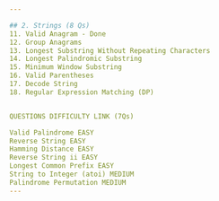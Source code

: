 ```yaml
---

## 2. Strings (8 Qs)
11. Valid Anagram - Done
12. Group Anagrams
13. Longest Substring Without Repeating Characters  
14. Longest Palindromic Substring  
15. Minimum Window Substring  
16. Valid Parentheses  
17. Decode String  
18. Regular Expression Matching (DP) 


QUESTIONS DIFFICULTY LINK (7Qs)

Valid Palindrome EASY
Reverse String EASY
Hamming Distance EASY
Reverse String ii EASY
Longest Common Prefix EASY
String to Integer (atoi) MEDIUM
Palindrome Permutation MEDIUM
---
```


